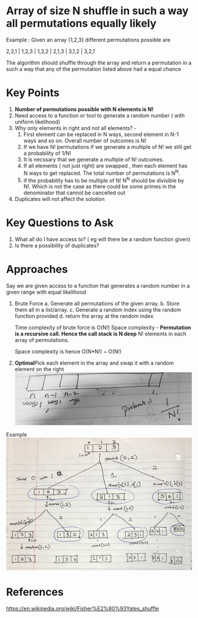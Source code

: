 Array of size N shuffle in such a way all permutations equally likely
===========================================================================
Example : Given an array {1,2,3} different permutations possible are 

2,3,1 | 1,2,3 | 1,3,2 | 2,1,3 | 3,1,2 | 3,2,1

The algorithm should shuffle through the array and return a permutation in a such a way that any of the permutation listed above had a equal chance


Key Points
====================

1. <b>Number of permutations possible with N elements is N!</b>
2. Need access to a function or tool to generate a random number ( with uniform likelihood)
3. Why only elements in right and not all elements? - 
   1.  First element can be replaced in N ways, second element in N-1 ways and so on. Overall number of outcomes is N!
   1. If we have N! permutations if we generate a multiple of N! we still get a probability of 1/N!
   1. It is necssary that we generate a multiple of N! outcomes.
   1. If all elements ( not just right) are swapped , then each element has N ways to get replaced.  The total number of permutations is N<sup>N</sup>. 
   1. if the probability has to be multiple of N! N<sup>N</sup> should be divisible by N!. Which is not the case as there could be some primes in the denominator that cannot be cancelled out
4. Duplicates will not affect the solution



Key Questions to Ask
====================
1. What all do I have access to? ( eg will there be a random function given)
2. Is there a possibility of duplicates?

Approaches
====================
Say we are given access to a function that generates a random number in a given range with equal likelihood

1. Brute Force
	a. Generate all permutations of the given array. 
	b. Store them all in a list/array.
	c. Generate a random index using the random function provided
	d. return the array at the random index
	
	Time complexity of brute force is O(N!)
	Space complexity -
	<b>Permutation is a recursive call. Hence the call stack is N deep</b>
	N! elements in each array of permutations. 
	
	Space complexity is hence O(N*N!) ~ O(N!)

2. <b>Optimal</b>Pick each element in the array and swap it with a random element on the right
![PickRandomElement.JPG](PickRandomElement.JPG )

Example 
![PickRandomElementExample.JPG](PickRandomElementExample.JPG)


References
====================

https://en.wikipedia.org/wiki/Fisher%E2%80%93Yates_shuffle
